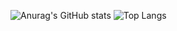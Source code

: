 ![Anurag's GitHub stats](https://github-readme-stats.vercel.app/api?username=raddaslul&show_icons=true&theme=radical) 
![Top Langs](https://github-readme-stats.vercel.app/api/top-langs/?username=raddaslul&theme=tokyonight)
